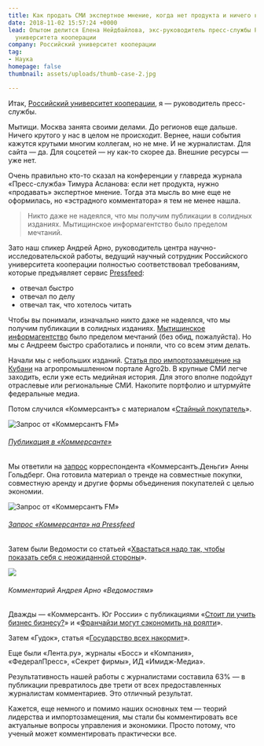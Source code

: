 ```yaml
---
title: Как продать СМИ экспертное мнение, когда нет продукта и ничего крутого не происходит
date: 2018-11-02 15:57:24 +0000
lead: Опытом делится Елена Нейдбайлова, экс-руководитель пресс-службы Российского
  университета кооперации
company: Российский университет кооперации
tag:
- Наука
homepage: false
thumbnail: assets/uploads/thumb-case-2.jpg

---
```

Итак, [Российский университет кооперации](http://www.ruc.su/), я — руководитель пресс-службы.

Мытищи. Москва занята своими делами. До регионов еще дальше. Ничего крутого у нас в целом не происходит. Вернее, наши события кажутся крутыми многим коллегам, но не мне. И не журналистам. Для сайта — да. Для соцсетей — ну как-то скорее да. Внешние ресурсы — уже нет.

Очень правильно кто-то сказал на конференции у главреда журнала «Пресс-служба» Тимура Асланова: если нет продукта, нужно «продавать» экспертное мнение. Тогда эта мысль во мне еще не оформилась, но «эстрадного комментатора» я тем не менее нашла.

> Никто даже не надеялся, что мы получим публикации в солидных изданиях. Мытищинское информагентство было пределом мечтаний.

Зато наш спикер Андрей Арно, руководитель центра научно-исследовательской работы, ведущий научный сотрудник Российского университета кооперации полностью соответствовал требованиям, которые предъявляет сервис [Pressfeed](https://pressfeed.ru/):

* отвечал быстро
* отвечал по делу
* отвечал так, что хотелось читать

Чтобы вы понимали, изначально никто даже не надеялся, что мы получим публикации в солидных изданиях. [Мытищинское информагентство](http://inmytishchi.ru/) было пределом мечтаний (без обид, пожалуйста). Но мы с Андреем быстро сработались и поняли, что со всем этим делать.

Начали мы с небольших изданий. [Статья про импортозамещение на Кубани](http://agro2b.ru/ru/news/20272-APK-Kubani-obeshtaet-vzryvnoj-rost-fone.html) на агропромышленном портале Agro2b. В крупные СМИ легче заходить, если уже есть медийная история. Для этого вполне подойдут отраслевые или региональные СМИ. Накопите портфолио и штурмуйте федеральные медиа.

Потом случился «Коммерсантъ» с материалом «[Стайный покупатель](https://www.kommersant.ru/doc/2659990)».

![Запрос от «Коммерсантъ FM»](https://pressfeed.ru/assets/img/cases/ruc1.jpg)

###### [Публикация в «Коммерсанте»](https://www.kommersant.ru/doc/2659990)

Мы ответили на [запрос](https://pressfeed.ru/query/493) корреспондента «Коммерсантъ.Деньги» Анны Гольдберг. Она готовила материал о тренде на совместные покупки, совместную аренду и другие формы объединения покупателей с целью экономии.

![Запрос от «Коммерсантъ FM»](https://pressfeed.ru/assets/img/cases/ruc2.jpg)

###### [Запрос «Коммерсанта» на Pressfeed](https://pressfeed.ru/query/493)

Затем были Ведомости со статьей «[Хвастаться надо так, чтобы показать себя с неожиданной стороны](https://www.vedomosti.ru/management/articles/2015/04/08/hvastatsya-nado-tak-chtobi-pokazat-sebya-s-neozhidannoi-storoni)».

![](https://news.pressfeed.ru/wp-content/uploads/2018/08/vedomosti.jpg)

###### Комментарий Андрея Арно «Ведомостям»

Дважды — «Коммерсантъ. Юг России» с публикациями «[Стоит ли учить бизнес бизнесу?](https://www.kommersant.ru/doc/2708597)» и «[Франчайзи могут сэкономить на роялти](https://www.kommersant.ru/doc/2733086)».

Затем «Гудок», статья «[Государство всех накормит](http://www.gudok.ru/newspaper/?ID=1304930)».

Еще были «Лента.ру», журналы «Босс» и «Компания», «ФедералПресс», «Секрет фирмы», ИД «Имидж-Медиа».

Результативность нашей работы с журналистами составила 63% — в публикации превратилось две трети от всех предоставленных журналистам комментариев. Это отличный результат.

Кажется, еще немного и помимо наших основных тем — теорий лидерства и импортозамещения, мы стали бы комментировать все актуальные вопросы управления и экономики. Просто потому, что ученый может комментировать практически все.